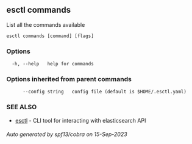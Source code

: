 ## esctl commands

List all the commands available

```
esctl commands [command] [flags]
```

### Options

```
  -h, --help   help for commands
```

### Options inherited from parent commands

```
      --config string   config file (default is $HOME/.esctl.yaml)
```

### SEE ALSO

* [esctl](esctl.md)	 - CLI tool for interacting with elasticsearch API

###### Auto generated by spf13/cobra on 15-Sep-2023
